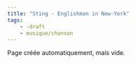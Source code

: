 ```yaml
---
title: "Sting - Englishman in New-York"
tags:
    - -draft
    - musique/chanson
---
```


Page créée automatiquement, mais vide.

